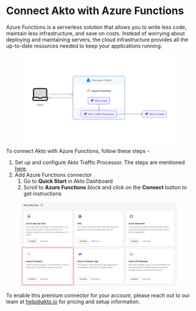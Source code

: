 # Connect Akto with Azure Functions

Azure Functions is a serverless solution that allows you to write less code, maintain less infrastructure, and save on costs. Instead of worrying about deploying and maintaining servers, the cloud infrastructure provides all the up-to-date resources needed to keep your applications running.

<figure><img src="../../.gitbook/assets/image (23).png" alt=""><figcaption></figcaption></figure>

To connect Akto with Azure Functions, follow these steps -

1. Set up and configure Akto Traffic Processor. The steps are mentioned [here](https://docs.akto.io/getting-started/traffic-processor/hybrid-saas).
2. Add Azure Functions connector
   1. Go to **Quick Start** in Akto Dashboard
   2. Scroll to **Azure Functions** block and click on the **Connect** button to get instructions

<figure><img src="../../.gitbook/assets/image (54).png" alt=""><figcaption></figcaption></figure>

To enable this premium connector for your account, please reach out to our team at [help@akto.io](mailto:help@akto.io) for pricing and setup information.
